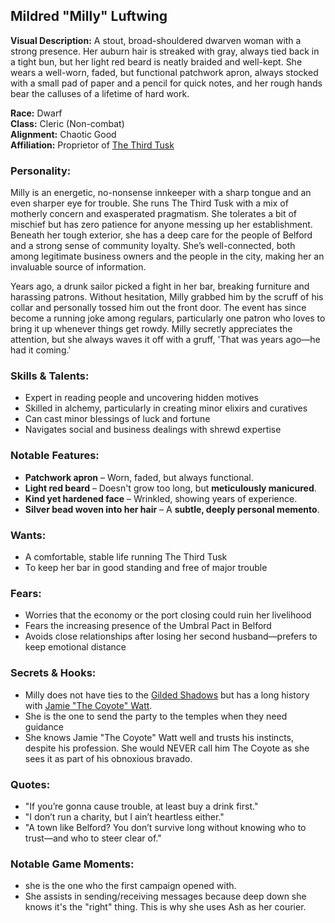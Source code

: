 ## Mildred "Milly" Luftwing

**Visual Description:**
A stout, broad-shouldered dwarven woman with a strong presence.
Her auburn hair is streaked with gray, always tied back in a tight bun, but her light red beard is neatly braided and well-kept. 
She wears a well-worn, faded, but functional patchwork apron, always stocked with a small pad of paper and a pencil for quick notes, and her rough hands bear the calluses of a lifetime of hard work. 

**Race:** Dwarf  
**Class:** Cleric (Non-combat)  
**Alignment:** Chaotic Good  
**Affiliation:** Proprietor of [The Third Tusk](../towns/belford/businesses/TheThirdTusk.md)  

### **Personality:**
Milly is an energetic, no-nonsense innkeeper with a sharp tongue and an even sharper eye for trouble. 
She runs The Third Tusk with a mix of motherly concern and exasperated pragmatism. 
She tolerates a bit of mischief but has zero patience for anyone messing up her establishment. 
Beneath her tough exterior, she has a deep care for the people of Belford and a strong sense of community loyalty. 
She’s well-connected, both among legitimate business owners and the people in the city, making her an invaluable source of information.

Years ago, a drunk sailor picked a fight in her bar, breaking furniture and harassing patrons. 
Without hesitation, Milly grabbed him by the scruff of his collar and personally tossed him out the front door. 
The event has since become a running joke among regulars, particularly one patron who loves to bring it up whenever things get rowdy. 
Milly secretly appreciates the attention, but she always waves it off with a gruff, 'That was years ago—he had it coming.'  

### **Skills & Talents:**  
- Expert in reading people and uncovering hidden motives  
- Skilled in alchemy, particularly in creating minor elixirs and curatives  
- Can cast minor blessings of luck and fortune  
- Navigates social and business dealings with shrewd expertise  

### **Notable Features:**  
- **Patchwork apron** – Worn, faded, but always functional.  
- **Light red beard** – Doesn't grow too long, but **meticulously manicured**.  
- **Kind yet hardened face** – Wrinkled, showing years of experience.  
- **Silver bead woven into her hair** – A **subtle, deeply personal memento**.  

### **Wants:**  
- A comfortable, stable life running The Third Tusk  
- To keep her bar in good standing and free of major trouble  

### **Fears:**  
- Worries that the economy or the port closing could ruin her livelihood  
- Fears the increasing presence of the Umbral Pact in Belford  
- Avoids close relationships after losing her second husband—prefers to keep emotional distance  

### **Secrets & Hooks:**  
- Milly does not have ties to the [Gilded Shadows](../guilds/GildedShadows.md) but has a long history with [Jamie "The Coyote" Watt](../npcs/JamieWatt.md).  
- She is the one to send the party to the temples when they need guidance  
- She knows Jamie "The Coyote" Watt well and trusts his instincts, despite his profession.  She would NEVER call him The Coyote as she sees it as part of his obnoxious bravado. 

### **Quotes:**  
- "If you’re gonna cause trouble, at least buy a drink first."
- "I don’t run a charity, but I ain’t heartless either."
- "A town like Belford? You don’t survive long without knowing who to trust—and who to steer clear of."

### **Notable Game Moments:**  
- she is the one who the first campaign opened with. 
- She assists in sending/receiving messages because deep down she knows it's the "right" thing.  This is why she uses Ash as her courier.  
